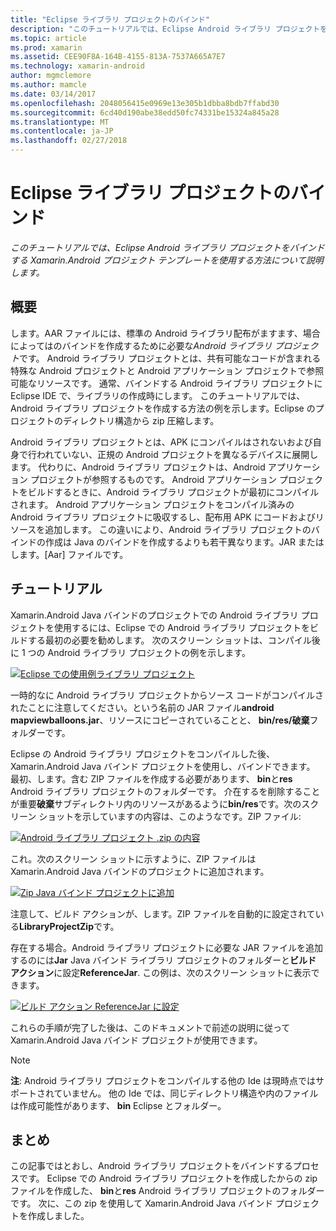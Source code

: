 ```yaml
---
title: "Eclipse ライブラリ プロジェクトのバインド"
description: "このチュートリアルでは、Eclipse Android ライブラリ プロジェクトをバインドする Xamarin.Android プロジェクト テンプレートを使用する方法について説明します。"
ms.topic: article
ms.prod: xamarin
ms.assetid: CEE90F8A-164B-4155-813A-7537A665A7E7
ms.technology: xamarin-android
author: mgmclemore
ms.author: mamcle
ms.date: 03/14/2017
ms.openlocfilehash: 2048056415e0969e13e305b1dbba8bdb7ffabd30
ms.sourcegitcommit: 6cd40d190abe38edd50fc74331be15324a845a28
ms.translationtype: MT
ms.contentlocale: ja-JP
ms.lasthandoff: 02/27/2018
---
```

# <a name="binding-an-eclipse-library-project"></a>Eclipse ライブラリ プロジェクトのバインド

_このチュートリアルでは、Eclipse Android ライブラリ プロジェクトをバインドする Xamarin.Android プロジェクト テンプレートを使用する方法について説明します。_

<a name=overview />

## <a name="overview"></a>概要

します。AAR ファイルには、標準の Android ライブラリ配布がますます、場合によってはのバインドを作成するために必要な*Android ライブラリ プロジェクト*です。 Android ライブラリ プロジェクトとは、共有可能なコードが含まれる特殊な Android プロジェクトと Android アプリケーション プロジェクトで参照可能なリソースです。 通常、バインドする Android ライブラリ プロジェクトに Eclipse IDE で、ライブラリの作成時にします。
このチュートリアルでは、Android ライブラリ プロジェクトを作成する方法の例を示します。Eclipse のプロジェクトのディレクトリ構造から zip 圧縮します。

Android ライブラリ プロジェクトとは、APK にコンパイルはされないおよび自身で行われていない、正規の Android プロジェクトを異なるデバイスに展開します。 代わりに、Android ライブラリ プロジェクトは、Android アプリケーション プロジェクトが参照するものです。 Android アプリケーション プロジェクトをビルドするときに、Android ライブラリ プロジェクトが最初にコンパイルされます。 Android アプリケーション プロジェクトをコンパイル済みの Android ライブラリ プロジェクトに吸収するし、配布用 APK にコードおよびリソースを追加します。 この違いにより、Android ライブラリ プロジェクトのバインドの作成は Java のバインドを作成するよりも若干異なります。JAR またはします。[Aar] ファイルです。


<a name="Walkthrough" />

## <a name="walkthrough"></a>チュートリアル

Xamarin.Android Java バインドのプロジェクトでの Android ライブラリ プロジェクトを使用するには、Eclipse での Android ライブラリ プロジェクトをビルドする最初の必要を勧めします。 次のスクリーン ショットは、コンパイル後に 1 つの Android ライブラリ プロジェクトの例を示します。 

[ ![Eclipse での使用例ライブラリ プロジェクト](binding-a-library-project-images/build-lib-in-eclipse.png)](binding-a-library-project-images/build-lib-in-eclipse.png)

一時的なに Android ライブラリ プロジェクトからソース コードがコンパイルされたことに注意してください。という名前の JAR ファイル**android mapviewballoons.jar**、リソースにコピーされていることと、 **bin/res/破棄**フォルダーです。 

Eclipse の Android ライブラリ プロジェクトをコンパイルした後、Xamarin.Android Java バインド プロジェクトを使用し、バインドできます。 最初、します。含む ZIP ファイルを作成する必要があります、 **bin**と**res** Android ライブラリ プロジェクトのフォルダーです。 介在するを削除することが重要**破棄**サブディレクトリ内のリソースがあるように**bin/res**です。次のスクリーン ショットを示していますの内容は、このようなです。ZIP ファイル: 

[ ![Android ライブラリ プロジェクト .zip の内容](binding-a-library-project-images/contents-of-zip-file.png)](binding-a-library-project-images/contents-of-zip-file.png)

これ。次のスクリーン ショットに示すように、ZIP ファイルは Xamarin.Android Java バインドのプロジェクトに追加されます。

[ ![Zip Java バインド プロジェクトに追加](binding-a-library-project-images/zip-in-binding-project.png)](binding-a-library-project-images/zip-in-binding-project.png)

注意して、ビルド アクションが、します。ZIP ファイルを自動的に設定されている**LibraryProjectZip**です。

存在する場合。Android ライブラリ プロジェクトに必要な JAR ファイルを追加するのには**Jar** Java バインド ライブラリ プロジェクトのフォルダーと**ビルド アクション**に設定**ReferenceJar**. この例は、次のスクリーン ショットに表示できます。 

[ ![ビルド アクション ReferenceJar に設定](binding-a-library-project-images/set-to-referencejar.png)](binding-a-library-project-images/set-to-referencejar.png)

これらの手順が完了した後は、このドキュメントで前述の説明に従って Xamarin.Android Java バインド プロジェクトが使用できます。

> [!NOTE]
> **注**: Android ライブラリ プロジェクトをコンパイルする他の Ide は現時点ではサポートされていません。 他の Ide では、同じディレクトリ構造や内のファイルは作成可能性があります、 **bin** Eclipse とフォルダー。 

<a name="Summary" /> 

## <a name="summary"></a>まとめ

この記事ではとおし、Android ライブラリ プロジェクトをバインドするプロセスです。 Eclipse での Android ライブラリ プロジェクトを作成したからの zip ファイルを作成した、 **bin**と**res** Android ライブラリ プロジェクトのフォルダーです。 次に、この zip を使用して Xamarin.Android Java バインド プロジェクトを作成しました。 

